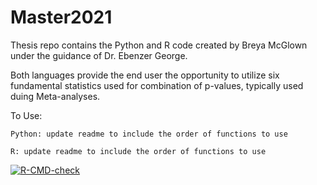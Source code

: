 # Master2021

Thesis repo contains the Python and R code created by Breya McGlown under the guidance of Dr. Ebenzer George.

Both languages provide the end user the opportunity to utilize six fundamental statistics used for combination of p-values, typically used duing Meta-analyses.

To Use: 

    Python: update readme to include the order of functions to use 
    
    R: update readme to include the order of functions to use 
    

<!-- badges: start -->
[![R-CMD-check](https://github.com/StatsGirl/Master2021/workflows/R-CMD-check/badge.svg)](https://github.com/StatsGirl/Master2021/actions)
<!-- badges: end -->
    
